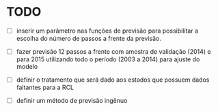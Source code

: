 TODO
===

- [ ] inserir um parâmetro nas funções de previsão para possibilitar a escolha do número de passos a frente da previsão.

- [ ] fazer previsão 12 passos a frente com amostra de validação (2014) e para 2015 utilizando todo o período (2003 a 2014) para ajuste do modelo

- [ ] definir o tratamento que será dado aos estados que possuem dados faltantes para a RCL

- [ ] definir um método de previsão ingênuo